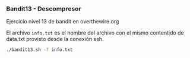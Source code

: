 ### Bandit13 - Descompresor

Ejercicio nivel 13 de bandit en overthewire.org 

El archivo ```info.txt``` es el nombre del archivo con el mismo contentido de data.txt provisto desde la conexión ssh.
```bash
./bandit13.sh -f info.txt
```

